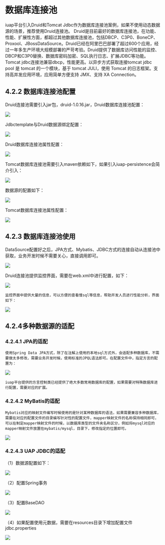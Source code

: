 # 数据库连接池


iuap平台引入Druid和Tomcat Jdbc作为数据库连接池案例，如果不使用动态数据源的场景，推荐使用Druid连接池。
Druid是目前最好的数据库连接池，在功能、性能、扩展性方面，都超过其他数据库连接池，包括DBCP、C3P0、BoneCP、Proxool、JBossDataSource。Druid已经在阿里巴巴部署了超过600个应用，经过一年多生产环境大规模部署的严苛考验。Druid提供了数据库访问性能的监控、DBCP和C3P0替换、数据库密码加密、SQL执行日志、扩展JDBC等功能。
Tomcat jdbc连接池兼容dbcp，性能更高。以异步方式获取连接tomcat jdbc pool 是 tomcat 的一个模块，基于 tomcat JULI，使用 Tomcat 的日志框架。支持高并发应用环境，应用简单方便支持 JMX、支持 XA Connection。

## 4.2.2 数据库连接池配置

Druid连接池需要引入jar包，druid-1.0.16.jar，Druid数据库连接池配置：

 ![](../image/image79.png)

Jdbctemplate与Druid数据源绑定配置：

 ![](../image/image80.png)

Druid数据库连接池属性配置：

 ![](../image/image81.png)

Tomcat数据库连接池需要引入maven依赖如下，如果引入iuap-persistence会简介引入：

 ![](../image/image82.png)

数据源的配置如下：

 ![](../image/image83.png)

Tomcat数据库连接池属性配置：

![](../image/image84.png) 

## 4.2.3 数据库连接池使用

DataSource配置好之后，JPA方式、Mybatis、JDBC方式的连接自动从连接池中获取，业务开发时候不需要关心，直接调用即可。

 ![](../image/image85.png)

Druid连接池提供监控界面，需要在web.xml中进行配置，如下：

 ![](../image/image86.png)

	监控界面中提供大量的信息，可以方便的查看慢sql等信息，帮助开发人员进行性能分析，界面如下：
 
![](../image/image87.png)

## 4.2.4多种数据源的适配

### 4.2.4.1 JPA的适配

	使用Spring Data JPA方式，除了在注解上使用的本地sql方式外，会适配多种数据库，不需要做太多修改，需要业务开发时候，使用标准的JPQL语法即可。在配置文件中，指定方言的配置为：

 ![](../image/image88.png)

    iuap平台提供的方言控制类已经提供了绝大多数常用数据库的配置，如果需要对特殊数据库进行配置，需要对应的扩展。

### 4.2.4.2 MyBatis的适配

	Mybatis对应的映射文件编写时候使用的是针对某种数据库的语法，如果需要兼容多种数据库，需要在对应的配置文件的目录编写针对性的配置文件，mapper映射文件的名称保持相同即可，可以在制定mapper映射文件的时候，以数据库类型的文件夹名称区分，例如将mysql对应的mapper映射文件放置在mybatis/mysql，目录下，修改指定的位置即可。
 
 ![](../image/image89.png)

### 4.2.4.3 UAP JDBC的适配

（1）数据源配置如下：

 ![](../image/image61.png)

（2）配置Spring事务

 ![](../image/image62.png)

（3）配置BaseDAO

 ![](../image/image63.png)

（4）如果配置使用元数据，需要在resources目录下增加配置文件jdbc.properties

 ![](../image/image64.png)
